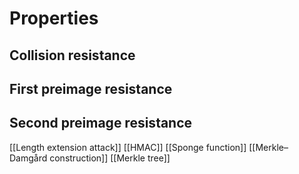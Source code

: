 # Properties
## Collision resistance
## First preimage resistance
## Second preimage resistance

[[Length extension attack]]
[[HMAC]]
[[Sponge function]]
[[Merkle–Damgård construction]]
[[Merkle tree]]